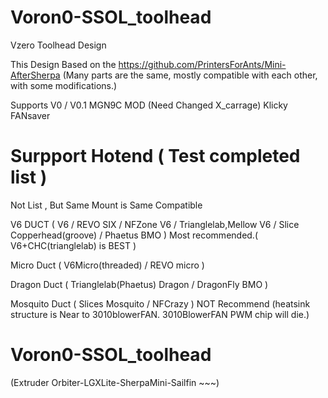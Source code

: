 # Voron0-SSOL_toolhead
Vzero Toolhead Design 

This Design Based on the https://github.com/PrintersForAnts/Mini-AfterSherpa 
(Many parts are the same, mostly compatible with each other, with some modifications.)

Supports 
V0 / V0.1 
MGN9C MOD (Need Changed X_carrage)
Klicky
FANsaver

# Surpport  Hotend ( Test completed list   )
 Not List , But Same Mount is Same Compatible

V6 DUCT ( V6 / REVO SIX /  NFZone V6 / Trianglelab,Mellow V6 / Slice Copperhead(groove) / Phaetus BMO )
 Most recommended.( V6+CHC(trianglelab) is BEST )
 
Micro Duct ( V6Micro(threaded) / REVO micro )

Dragon Duct ( Trianglelab(Phaetus) Dragon / DragonFly BMO )

Mosquito Duct ( Slices Mosquito / NFCrazy ) 
 NOT Recommend (heatsink structure is Near to 3010blowerFAN. 3010BlowerFAN PWM chip will die.)



# Voron0-SSOL_toolhead

(Extruder  Orbiter-LGXLite-SherpaMini-Sailfin ~~~)
